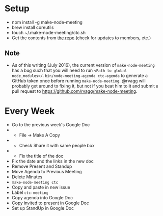 # Setup

* npm install -g make-node-meeting
* brew install coreutils
* touch ~/.make-node-meeting/ctc.sh
* Get the contents from [the repo](https://github.com/rvagg/make-node-meeting/blob/master/examples/ctc.sh) (check for updates to members, etc.)

## Note

* As of this writing (July 2016), the current version of `make-node-meeting` has a bug such that you will need to run `<Path to global node_modules>/.bin/node-meeting-agenda ctc-agenda` to generate a GitHub token once before running `make-node-meeting`. @rvagg will probably get around to fixing it, but not if you beat him to it and submit a pull request to https://github.com/rvagg/make-node-meeting.

# Every Week

* Go to the previous week's Google Doc
* * File -> Make A Copy
* * Check Share it with same people box
* * Fix the title of the doc
* Fix the date and the links in the new doc
* Remove Present and Standup
* Move Agenda to Previous Meeting
* Delete Minutes
* `make-node-meeting ctc`
* Copy and paste in new issue
* Label `ctc-meeting`
* Copy agenda into Google Doc
* Copy invited to present in Google Doc
* Set up StandUp in Google Doc

